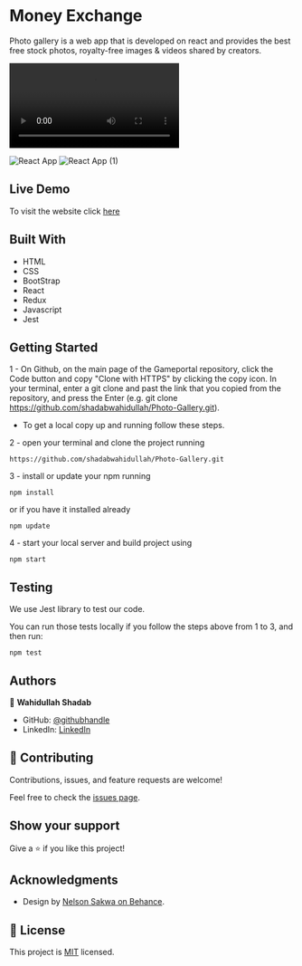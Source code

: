 # Money Exchange

Photo gallery is a web app that is developed on react and provides the best free stock photos, royalty-free images & videos shared by creators.


![video presentation](https://user-images.githubusercontent.com/51750930/143566841-63fb0571-90bd-4242-9635-5f930b6e1fe5.mp4)

![React App](https://user-images.githubusercontent.com/51750930/143529384-6a5b4f46-162a-4b3a-8567-8df33544cece.png)
![React App (1)](https://user-images.githubusercontent.com/51750930/143529380-64338655-66b2-4b8c-a1ff-3357600c97f8.png)

## Live Demo

To visit the website click [here](https://confident-euclid-f84f76.netlify.app/)

## Built With

- HTML 
- CSS
- BootStrap
- React
- Redux
- Javascript
- Jest


## Getting Started

1 - On Github, on the main page of the Gameportal repository, click the Code button and copy "Clone with HTTPS" by clicking the copy icon.
In your terminal, enter a git clone and past the link that you copied from the repository, and press the   Enter
(e.g. git clone https://github.com/shadabwahidullah/Photo-Gallery.git).

* To get a local copy up and running follow these steps.

2 - open your terminal and clone the project running 

`https://github.com/shadabwahidullah/Photo-Gallery.git`

3 - install or update your npm running

`npm install` 

or if you have it installed already 

`npm update`

4 - start your local server and build project using

`npm start`

## Testing

We use Jest library to test our code.

You can run those tests locally if you follow the steps above from 1 to 3, and then run:

`npm test`

## Authors

👤 **Wahidullah Shadab**

- GitHub: [@githubhandle](https://github.com/shadabwahidullah)
- LinkedIn: [LinkedIn](https://www.linkedin.com/in/wahidullah-shadab-2712031a3)


## 🤝 Contributing

Contributions, issues, and feature requests are welcome!

Feel free to check the [issues page](../../issues/).

## Show your support

Give a ⭐️ if you like this project!

## Acknowledgments

- Design by [Nelson Sakwa on Behance](https://www.behance.net/sakwadesignstudio).


## 📝 License

This project is [MIT](./MIT.md) licensed.
